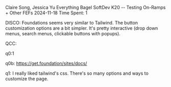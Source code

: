 Claire Song, Jessica Yu
Everything Bagel
SoftDev
K20 -- Testing On-Ramps + Other FEFs
2024-11-18
Time Spent: 1

DISCO:
Foundations seems very similar to Tailwind. The button customization options are a bit simpler. It's pretty interactive (drop down menus, search menus, clickable buttons with popups).

QCC:

q0:1

q0b:
https://get.foundation/sites/docs/

q1:
I really liked tailwind's css. There's so many options and ways to customize the page.
